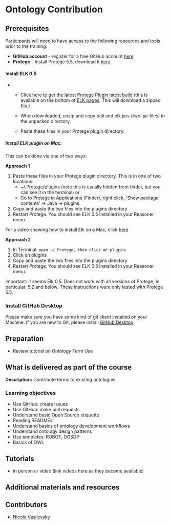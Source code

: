 # Ontology Contribution

## Prerequisites
Participants will need to have access to the following resources and tools prior to the training:
- **GitHub account** - register for a free GitHub account [here](https://github.com/join?ref_cta=Sign+up&ref_loc=header+logged+out&ref_page=%2F&source=header-home)
- **Protege** - Install Protege 5.5, download it [here](https://protege.stanford.edu/)

#### Install **ELK 0.5** 
- - Click here to get the latest [Protege Plugin latest build](https://oss.sonatype.org/service/local/artifact/maven/content?r=snapshots&g=org.semanticweb.elk&a=elk-distribution-protege&e=zip&v=LATEST) (this is available on the bottom of [ELK pages](https://github.com/liveontologies/elk-reasoner/wiki/GettingElk). This will download a zipped file.)
  
  - When downloaded, unzip and copy puli and elk jars (two .jar files) in the unpacked directory.
  -  Paste these files in your Protege plugin directory.
 
##### Install ELK plugin on Mac:

This can be done via one of two ways:

**Approach 1**

  1. Paste these files in your Protege plugin directory. This is in one of two locations:
      - ~/.Protege/plugins (note this is usually hidden from finder, but you can see it in the terminal) or
      - Go to Protege in Applications (Finder), right click, 'Show package contents' -> Java -> plugins
  1. Copy and paste the two files into the plugins directory
  1. Restart Protege. You should see ELK 0.5 installed in your Reasoner menu. 

For a video showing how to install Elk on a Mac, click [here](https://www.dropbox.com/s/n3td2n48xmwd3mj/Install_ELK_0.5.mov?dl=0)   

**Approach 2**

  1. In Terminal:
      `open ~/.Protege, then click on plugins`
  2. Click on plugins
  3. Copy and paste the two files into the plugins directory
  4. Restart Protege. You should see ELK 0.5 installed in your Reasoner menu. 
      
 Important: it seems Elk 0.5. Does not work with all versions of Protege, in particular, 5.2 and below. These instructions were only tested with Protege 5.5.

### Install GitHub Desktop
Please make sure you have some kind of git client installed on your Machine. If you are new to Git, please install [GitHub Desktop](https://desktop.github.com/)


## Preparation
- Review tutorial on Ontology Term Use

## What is delivered as part of the course

**Description:** Contribute terms to existing ontologies

### Learning objectives
- Use GitHub: create issues
- Use GitHub: make pull requests
- Understand basic Open Source etiquette
- Reading READMEs
- Understand basics of ontology development workflows
- Understand ontology design patterns
- Use templates: ROBOT, DOSDP
- Basics of OWL

## Tutorials
- in person or video (link videos here as they become available)

## Additional materials and resources

## Contributors
- [Nicole Vasilevsky](https://orcid.org/0000-0001-5208-3432)